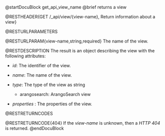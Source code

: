 
@startDocuBlock get_api_view_name
@brief returns a view

@RESTHEADER{GET /_api/view/{view-name}, Return information about a view}

@RESTURLPARAMETERS

@RESTURLPARAM{view-name,string,required}
The name of the view.

@RESTDESCRIPTION
The result is an object describing the view with the following
attributes:

- *id*: The identifier of the view.

- *name*: The name of the view.

- *type*: The type of the view as string
  - arangosearch: ArangoSearch view

- *properties* : The properties of the view.

@RESTRETURNCODES

@RESTRETURNCODE{404}
If the *view-name* is unknown, then a *HTTP 404* is
returned.
@endDocuBlock

